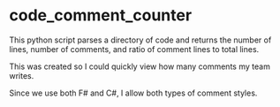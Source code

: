 # code_comment_counter
This python script parses a directory of code and returns the number of lines, number of comments, and ratio of comment lines to total lines.

This was created so I could quickly view how many comments my team writes.

Since we use both F# and C#, I allow both types of comment styles.  

